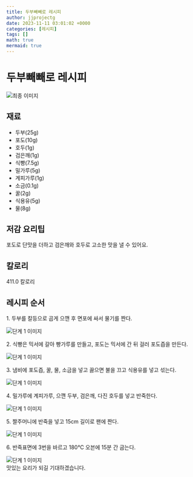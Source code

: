 ```yaml
---
title: 두부빼빼로 레시피
author: jjprojectg
date: 2023-11-11 03:01:02 +0000
categories: [레시피]
tags: []
math: true
mermaid: true
---
```

<meta name="og:type" content="website"/>
<meta charset="UTF-8"/>
<div class="header">
  <h1>두부빼빼로 레시피</h1>
</div>

<div class="container my-4">
  <div class="row">
    <div class="col-12 col-md-6">
      <div class="recipe-image">
        <img src="http://www.foodsafetykorea.go.kr/uploadimg/cook/10_01095_2.png" class="step-image" alt="최종 이미지"/>
      </div>
    </div>
    <div class="col-12 col-md-6">
      <div class="ingredients">
        <h2>재료</h2>
        <ul class="card">
          <li> 두부(25g) </li>
          <li>  포도(10g) </li>
          <li>  호두(1g) </li>
          <li> 검은깨(1g) </li>
          <li>  식빵(7.5g) </li>
          <li>  밀가루(5g) </li>
          <li> 계피가루(1g) </li>
          <li>  소금(0.1g) </li>
          <li>  꿀(2g) </li>
          <li> 식용유(5g) </li>
          <li>  물(8g) </li>
</ul>
      </div>
    </div>
    <div class="col-12 col-md-6">
      <div class="ingredients">
        <h2>저감 요리팁</h2>
        <div class="card"> 
          <p>
            포도로 단맛을 더하고 검은깨와 호두로 고소한 맛을 낼 수 있어요.
          </p>
        </div>
      </div>
      <div class="ingredients">
        <h2>칼로리</h2>
        <div class="card"> 
          <p>
            411.0 칼로리
          </p>
        </div>
      </div>
    </div>
  </div>

  <h2 class="my-4">레시피 순서</h2>
  <div class="card recipe-card">
    <div class="card-body recipe-step">
      <p class="card-text step-description">1. 두부를 칼등으로 곱게 으깬 후
면포에 싸서 물기를 짠다.</p>
      <img src="http://www.foodsafetykorea.go.kr/uploadimg/cook/20_01095_1.JPG" alt="단계 1 이미지" class="step-image"/>
    </div>
  </div>
  <div class="card recipe-card">
    <div class="card-body recipe-step">
      <p class="card-text step-description">2. 식빵은 믹서에 갈아 빵가루를
만들고, 포도는 믹서에 간 뒤 걸러
포도즙을 만든다.</p>
      <img src="http://www.foodsafetykorea.go.kr/uploadimg/cook/20_01095_2.JPG" alt="단계 1 이미지" class="step-image"/>
    </div>
  </div>
  <div class="card recipe-card">
    <div class="card-body recipe-step">
      <p class="card-text step-description">3. 냄비에 포도즙, 꿀, 물, 소금을
넣고 끓으면 불을 끄고 식용유를
넣고 섞는다.</p>
      <img src="http://www.foodsafetykorea.go.kr/uploadimg/cook/20_01095_3.JPG" alt="단계 1 이미지" class="step-image"/>
    </div>
  </div>
  <div class="card recipe-card">
    <div class="card-body recipe-step">
      <p class="card-text step-description">4. 밀가루에 계피가루, 으깬 두부,
검은깨, 다진 호두를 넣고
반죽한다.</p>
      <img src="http://www.foodsafetykorea.go.kr/uploadimg/cook/20_01095_4.JPG" alt="단계 1 이미지" class="step-image"/>
    </div>
  </div>
  <div class="card recipe-card">
    <div class="card-body recipe-step">
      <p class="card-text step-description">5. 짤주머니에 반죽을 넣고 15cm
길이로 팬에 짠다.</p>
      <img src="http://www.foodsafetykorea.go.kr/uploadimg/cook/20_01095_5.JPG" alt="단계 1 이미지" class="step-image"/>
    </div>
  </div>
  <div class="card recipe-card">
    <div class="card-body recipe-step">
      <p class="card-text step-description">6. 반죽표면에 3번을 바르고 180℃
오븐에 15분 간 굽는다.</p>
      <img src="http://www.foodsafetykorea.go.kr/uploadimg/cook/20_01095_6.JPG" alt="단계 1 이미지" class="step-image"/>
    </div>
  </div>

</div>
맛있는 요리가 되길 기대하겠습니다.
